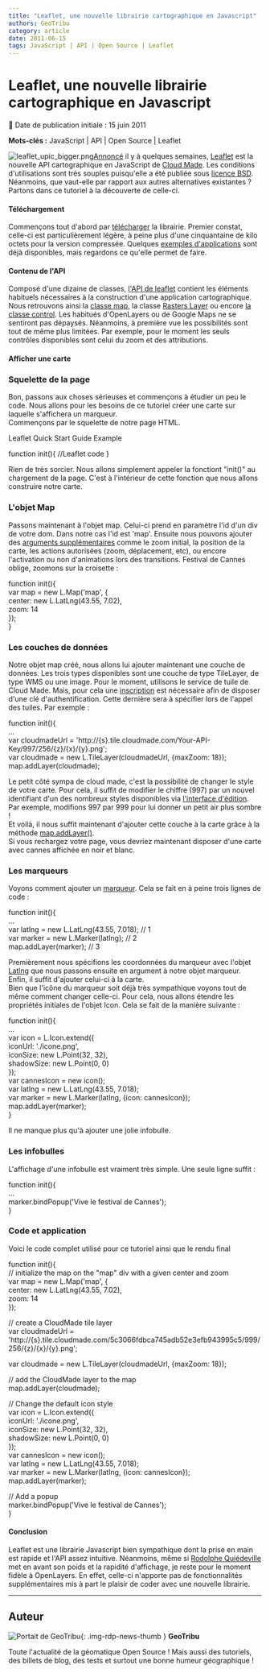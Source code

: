 ```yaml
---
title: "Leaflet, une nouvelle librairie cartographique en Javascript"
authors: GeoTribu
category: article
date: 2011-06-15
tags: JavaScript | API | Open Source | Leaflet
---
```


# Leaflet, une nouvelle librairie cartographique en Javascript


:calendar: Date de publication initiale : 15 juin 2011

**Mots-clés :** JavaScript | API | Open Source | Leaflet


![leaflet_upic_bigger.png](http://geotribu.net/sites/default/files/Tuto/img/Blog/divers/leaflet_upic_bigger.png)[Annoncé](http://blog.cloudmade.com/2011/05/13/announcing-leaflet-a-modern-open-source-javascript-library-for-interactive-maps/) il y à quelques semaines, [Leaflet](http://leaflet.cloudmade.com/) est la nouvelle API cartographique en JavaScript de [Cloud Made](http://blog.cloudmade.com). Les conditions d'utilisations sont très souples puisqu'elle a été publiée sous [licence BSD](http://fr.wikipedia.org/wiki/Licence_BSD). Néanmoins, que vaut-elle par rapport aux autres alternatives existantes ? Partons dans ce tutoriel à la découverte de celle-ci.




#### Téléchargement

Commençons tout d'abord par [télécharger](http://github.com/CloudMade/Leaflet/zipball/master) la librairie. Premier constat, celle-ci est particulièrement légère, à peine plus d'une cinquantaine de kilo octets pour la version compressée. Quelques [exemples d'applications](http://leaflet.cloudmade.com/examples.html) sont déjà disponibles, mais regardons ce qu'elle permet de faire.

#### Contenu de l'API

Composé d'une dizaine de classes, [l'API de leaflet](http://leaflet.cloudmade.com/reference.html) contient les éléments habituels nécessaires à la construction d'une application cartographique. Nous retrouvons ainsi la [classe map](http://leaflet.cloudmade.com/reference.html#map-usage), la classe [Rasters Layer](http://leaflet.cloudmade.com/reference.html#tilelayer) ou encore [la classe control](http://leaflet.cloudmade.com/reference.html#control-zoom). Les habitués d'OpenLayers ou de Google Maps ne se sentiront pas dépaysés. Néanmoins, à première vue les possibilités sont tout de même plus limitées. Par exemple, pour le moment les seuls contrôles disponibles sont celui du zoom et des attributions.

#### Afficher une carte

### Squelette de la page

Bon, passons aux choses sérieuses et commençons à étudier un peu le code. Nous allons pour les besoins de ce tutoriel créer une carte sur laquelle s'affichera un marqueur.  
Commençons par le squelette de notre page HTML.





Leaflet Quick Start Guide Example  


function init(){ //Leaflet code }  






Rien de très sorcier. Nous allons simplement appeler la fonctiont "init()" au chargement de la page. C'est à l'intérieur de cette fonction que nous allons construire notre carte.

### L'objet Map

Passons maintenant à l'objet map. Celui-ci prend en paramètre l'id d'un div de votre dom. Dans notre cas l'id est 'map'. Ensuite nous pouvons ajouter des [arguments supplémentaires](http://leaflet.cloudmade.com/reference.html#map-options) comme le zoom initial, la position de la carte, les actions autorisées (zoom, déplacement, etc), ou encore l'activation ou non d'animations lors des transitions. Festival de Cannes oblige, zoomons sur la croisette :


function init(){  
var map = new L.Map('map', {  
center: new L.LatLng(43.55, 7.02),  
zoom: 14  
});  
}  


### Les couches de données

Notre objet map créé, nous allons lui ajouter maintenant une couche de données. Les trois types disponibles sont une couche de type TileLayer, de type WMS ou une image. Pour le moment, utilisons le service de tuile de Cloud Made. Mais, pour cela une [inscription](http://cloudmade.com/signin) est nécessaire afin de disposer d'une clé d'authentification. Cette dernière sera à spécifier lors de l'appel des tuiles. Par exemple :


function init(){  
...  
var cloudmadeUrl = 'http://{s}.tile.cloudmade.com/Your-API-Key/997/256/{z}/{x}/{y}.png';  
var cloudmade = new L.TileLayer(cloudmadeUrl, {maxZoom: 18});  
map.addLayer(cloudmade);  


Le petit côté sympa de cloud made, c'est la possibilité de changer le style de votre carte. Pour cela, il suffit de modifier le chiffre (997) par un nouvel identifiant d'un des nombreux styles disponibles via [l'interface d'édition](http://maps.cloudmade.com/editor). Par exemple, modifions 997 par 999 pour lui donner un petit air plus sombre !  
Et voilà, il nous suffit maintenant d'ajouter cette couche à la carte grâce à la méthode [map.addLayer()](http://leaflet.cloudmade.com/reference.html#map-stuff-methods).  
Si vous rechargez votre page, vous devriez maintenant disposer d'une carte avec cannes affichée en noir et blanc.

### Les marqueurs

Voyons comment ajouter un [marqueur](http://leaflet.cloudmade.com/reference.html#marker). Cela se fait en à peine trois lignes de code :


function init(){  
...  
var latlng = new L.LatLng(43.55, 7.018); // 1  
var marker = new L.Marker(latlng); // 2  
map.addLayer(marker); // 3  


Premièrement nous spécifions les coordonnées du marqueur avec l'objet [Latlng](http://leaflet.cloudmade.com/reference.html#latlng) que nous passons ensuite en argument à notre objet marqueur. Enfin, il suffit d'ajouter celui-ci à la carte.  
Bien que l'icône du marqueur soit déjà très sympathique voyons tout de même comment changer celle-ci. Pour cela, nous allons étendre les propriétés initiales de l'objet Icon. Cela se fait de la manière suivante :


function init(){  
...  
var icon = L.Icon.extend({  
iconUrl: './icone.png',  
iconSize: new L.Point(32, 32),  
shadowSize: new L.Point(0, 0)  
});  
var cannesIcon = new icon();  
var latlng = new L.LatLng(43.55, 7.018);  
var marker = new L.Marker(latlng, {icon: cannesIcon});  
map.addLayer(marker);  
}  


Il ne manque plus qu'à ajouter une jolie infobulle.

### Les infobulles

L'affichage d'une infobulle est vraiment très simple. Une seule ligne suffit :


function init(){  
...  
marker.bindPopup('Vive le festival de Cannes');  
}  


### Code et application

Voici le code complet utilisé pour ce tutoriel ainsi que le rendu final


function init(){  
// initialize the map on the "map" div with a given center and zoom  
var map = new L.Map('map', {  
center: new L.LatLng(43.55, 7.02),  
zoom: 14  
});

// create a CloudMade tile layer  
var cloudmadeUrl = 'http://{s}.tile.cloudmade.com/5c3066fdbca745adb52e3efb943995c5/999/256/{z}/{x}/{y}.png';

var cloudmade = new L.TileLayer(cloudmadeUrl, {maxZoom: 18});

// add the CloudMade layer to the map  
map.addLayer(cloudmade);

// Change the default icon style  
var icon = L.Icon.extend({  
iconUrl: './icone.png',  
iconSize: new L.Point(32, 32),  
shadowSize: new L.Point(0, 0)  
});  
var cannesIcon = new icon();  
var latlng = new L.LatLng(43.55, 7.018);  
var marker = new L.Marker(latlng, {icon: cannesIcon});  
map.addLayer(marker);

// Add a popup  
marker.bindPopup('Vive le festival de Cannes');  
}  




#### Conclusion

Leaflet est une librairie Javascript bien sympathique dont la prise en main est rapide et l'API assez intuitive. Néanmoins, même si [Rodolphe Quiédeville](http://blog.rodolphe.quiedeville.org/index.php?post/2011/05/Leaflet-la-sobre-OpenLayers-la-gourmande) met en avant son poids et la rapidité d'affichage, je reste pour le moment fidèle à OpenLayers. En effet, celle-ci n'apporte pas de fonctionnalités supplémentaires mis à part le plaisir de coder avec une nouvelle librairie.



----

## Auteur

![Portait de GeoTribu](https://cdn.geotribu.fr/images/internal/charte/geotribu\_logo\_64x64.png){: .img-rdp-news-thumb }
**GeoTribu**

Toute l'actualité de la géomatique Open Source ! Mais aussi des tutoriels, des billets de blog, des tests et surtout une bonne humeur géographique !
